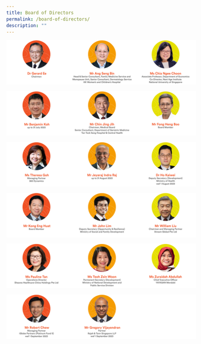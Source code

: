 ```yaml
---
title: Board of Directors
permalink: /board-of-directors/
description: ""
---
```

![](/images/aic_our%20leadership_2023_1-3.png)

![](/images/aic_our%20leadership_2023_1-3%20copy%202.png)

![](/images/aic_our%20leadership_2023_1-3%20copy%203.png)

![](/images/aic_our%20leadership_2023_1-3%20copy%204.png)

![](/images/aic_our%20leadership_2023_1-3%20copy%205.png)

![](/images/aic_our%20leadership_2023_1-3%20copy%206.png)

